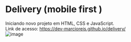 # Delivery (mobile first )
Iniciando novo projeto em HTML, CSS e JavaScript.<br>
Link de acesso: https://dev-marcioreis.github.io/delivery/ <br>
![image](https://user-images.githubusercontent.com/122680054/212956292-d5098622-47e7-4e3e-9ecd-627272cf2b4f.png)
